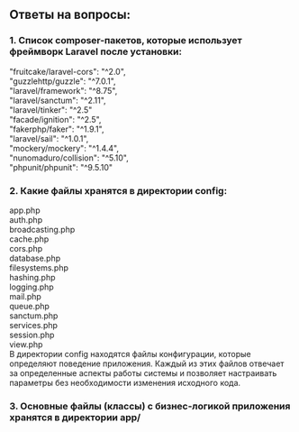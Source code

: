 ## Ответы на вопросы:   

### 1. Список composer-пакетов, которые использует фреймворк Laravel после установки:   
"fruitcake/laravel-cors": "^2.0",   
"guzzlehttp/guzzle": "^7.0.1",   
"laravel/framework": "^8.75",   
"laravel/sanctum": "^2.11",   
"laravel/tinker": "^2.5"   
"facade/ignition": "^2.5",   
"fakerphp/faker": "^1.9.1",   
"laravel/sail": "^1.0.1",   
"mockery/mockery": "^1.4.4",   
"nunomaduro/collision": "^5.10",   
"phpunit/phpunit": "^9.5.10"   
   
### 2. Какие файлы хранятся в директории config:   
app.php   
auth.php   
broadcasting.php   
cache.php   
cors.php   
database.php   
filesystems.php   
hashing.php   
logging.php   
mail.php   
queue.php   
sanctum.php   
services.php   
session.php   
view.php   
В директории config находятся файлы конфигурации, которые определяют поведение приложения. Каждый из этих файлов отвечает за определенные аспекты работы системы и позволяет настраивать параметры без необходимости изменения исходного кода.   

### 3. Основные файлы (классы) с бизнес-логикой приложения хранятся в директории app/   
